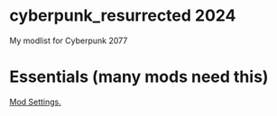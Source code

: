 # cyberpunk_resurrected 2024
My modlist for Cyberpunk 2077

# Essentials (many mods need this)

[Mod Settings.](https://www.nexusmods.com/cyberpunk2077/mods/4885)
